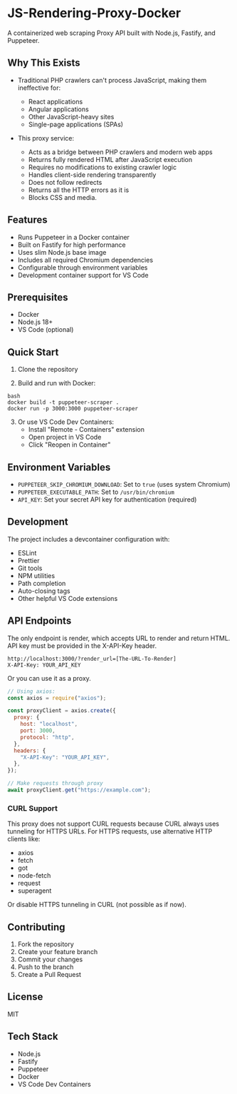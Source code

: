 # JS-Rendering-Proxy-Docker

A containerized web scraping Proxy API built with Node.js, Fastify, and Puppeteer.

## Why This Exists

- Traditional PHP crawlers can't process JavaScript, making them ineffective for:

  - React applications
  - Angular applications
  - Other JavaScript-heavy sites
  - Single-page applications (SPAs)

- This proxy service:
  - Acts as a bridge between PHP crawlers and modern web apps
  - Returns fully rendered HTML after JavaScript execution
  - Requires no modifications to existing crawler logic
  - Handles client-side rendering transparently
  - Does not follow redirects
  - Returns all the HTTP errors as it is
  - Blocks CSS and media.

## Features

- Runs Puppeteer in a Docker container
- Built on Fastify for high performance
- Uses slim Node.js base image
- Includes all required Chromium dependencies
- Configurable through environment variables
- Development container support for VS Code

## Prerequisites

- Docker
- Node.js 18+
- VS Code (optional)

## Quick Start

1. Clone the repository

2. Build and run with Docker:

```
bash
docker build -t puppeteer-scraper .
docker run -p 3000:3000 puppeteer-scraper
```

3. Or use VS Code Dev Containers:
   - Install "Remote - Containers" extension
   - Open project in VS Code
   - Click "Reopen in Container"

## Environment Variables

- `PUPPETEER_SKIP_CHROMIUM_DOWNLOAD`: Set to `true` (uses system Chromium)
- `PUPPETEER_EXECUTABLE_PATH`: Set to `/usr/bin/chromium`
- `API_KEY`: Set your secret API key for authentication (required)

## Development

The project includes a devcontainer configuration with:

- ESLint
- Prettier
- Git tools
- NPM utilities
- Path completion
- Auto-closing tags
- Other helpful VS Code extensions

## API Endpoints

The only endpoint is render, which accepts URL to render and return HTML. API key must be provided in the X-API-Key header.

```
http://localhost:3000/?render_url=[The-URL-To-Render]
X-API-Key: YOUR_API_KEY
```

Or you can use it as a proxy.

```javascript
// Using axios:
const axios = require("axios");

const proxyClient = axios.create({
  proxy: {
    host: "localhost",
    port: 3000,
    protocol: "http",
  },
  headers: {
    "X-API-Key": "YOUR_API_KEY",
  },
});

// Make requests through proxy
await proxyClient.get("https://example.com");
```

### CURL Support

This proxy does not support CURL requests because CURL always uses tunneling for HTTPS URLs. For HTTPS requests, use alternative HTTP clients like:

- axios
- fetch
- got
- node-fetch
- request
- superagent

Or disable HTTPS tunneling in CURL (not possible as if now).

## Contributing

1. Fork the repository
2. Create your feature branch
3. Commit your changes
4. Push to the branch
5. Create a Pull Request

## License

MIT

## Tech Stack

- Node.js
- Fastify
- Puppeteer
- Docker
- VS Code Dev Containers
